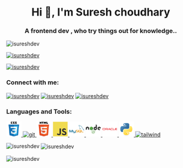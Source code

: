 <h1 align="center">Hi 👋, I'm Suresh choudhary</h1>
<h3 align="center">A frontend dev , who try things out for knowledge..</h3>

<p align="left"> <img src="https://komarev.com/ghpvc/?username=isureshdev&label=Profile%20views&color=0e75b6&style=flat" alt="isureshdev" /> </p>

<p align="left"> <a href="https://github.com/ryo-ma/github-profile-trophy"><img src="https://github-profile-trophy.vercel.app/?username=isureshdev" alt="isureshdev" /></a> </p>

<p align="left"> <a href="https://twitter.com/isureshdev" target="blank"><img src="https://img.shields.io/twitter/follow/isureshdev?logo=twitter&style=for-the-badge" alt="isureshdev" /></a> </p>

<h3 align="left">Connect with me:</h3>
<p align="left">
<a href="https://twitter.com/isureshdev" target="blank"><img align="center" src="https://raw.githubusercontent.com/rahuldkjain/github-profile-readme-generator/master/src/images/icons/Social/twitter.svg" alt="isureshdev" height="30" width="40" /></a>
<a href="https://linkedin.com/in/isureshdev" target="blank"><img align="center" src="https://raw.githubusercontent.com/rahuldkjain/github-profile-readme-generator/master/src/images/icons/Social/linked-in-alt.svg" alt="isureshdev" height="30" width="40" /></a>
<a href="https://www.leetcode.com/isureshdev" target="blank"><img align="center" src="https://raw.githubusercontent.com/rahuldkjain/github-profile-readme-generator/master/src/images/icons/Social/leet-code.svg" alt="isureshdev" height="30" width="40" /></a>
</p>

<h3 align="left">Languages and Tools:</h3>
<p align="left"> <a href="https://www.w3schools.com/css/" target="_blank" rel="noreferrer"> <img src="https://raw.githubusercontent.com/devicons/devicon/master/icons/css3/css3-original-wordmark.svg" alt="css3" width="40" height="40"/> </a> <a href="https://git-scm.com/" target="_blank" rel="noreferrer"> <img src="https://www.vectorlogo.zone/logos/git-scm/git-scm-icon.svg" alt="git" width="40" height="40"/> </a> <a href="https://www.w3.org/html/" target="_blank" rel="noreferrer"> <img src="https://raw.githubusercontent.com/devicons/devicon/master/icons/html5/html5-original-wordmark.svg" alt="html5" width="40" height="40"/> </a> <a href="https://developer.mozilla.org/en-US/docs/Web/JavaScript" target="_blank" rel="noreferrer"> <img src="https://raw.githubusercontent.com/devicons/devicon/master/icons/javascript/javascript-original.svg" alt="javascript" width="40" height="40"/> </a> <a href="https://www.mysql.com/" target="_blank" rel="noreferrer"> <img src="https://raw.githubusercontent.com/devicons/devicon/master/icons/mysql/mysql-original-wordmark.svg" alt="mysql" width="40" height="40"/> </a> <a href="https://nodejs.org" target="_blank" rel="noreferrer"> <img src="https://raw.githubusercontent.com/devicons/devicon/master/icons/nodejs/nodejs-original-wordmark.svg" alt="nodejs" width="40" height="40"/> </a> <a href="https://www.oracle.com/" target="_blank" rel="noreferrer"> <img src="https://raw.githubusercontent.com/devicons/devicon/master/icons/oracle/oracle-original.svg" alt="oracle" width="40" height="40"/> </a> <a href="https://www.python.org" target="_blank" rel="noreferrer"> <img src="https://raw.githubusercontent.com/devicons/devicon/master/icons/python/python-original.svg" alt="python" width="40" height="40"/> </a> <a href="https://tailwindcss.com/" target="_blank" rel="noreferrer"> <img src="https://www.vectorlogo.zone/logos/tailwindcss/tailwindcss-icon.svg" alt="tailwind" width="40" height="40"/> </a> </p>

<p><img align="left" src="https://github-readme-stats.vercel.app/api/top-langs?username=isureshdev&show_icons=true&locale=en&layout=compact" alt="isureshdev" /></p>

<p>&nbsp;<img align="center" src="https://github-readme-stats.vercel.app/api?username=isureshdev&show_icons=true&locale=en" alt="isureshdev" /></p>

<p><img align="center" src="https://github-readme-streak-stats.herokuapp.com/?user=isureshdev&" alt="isureshdev" /></p>
